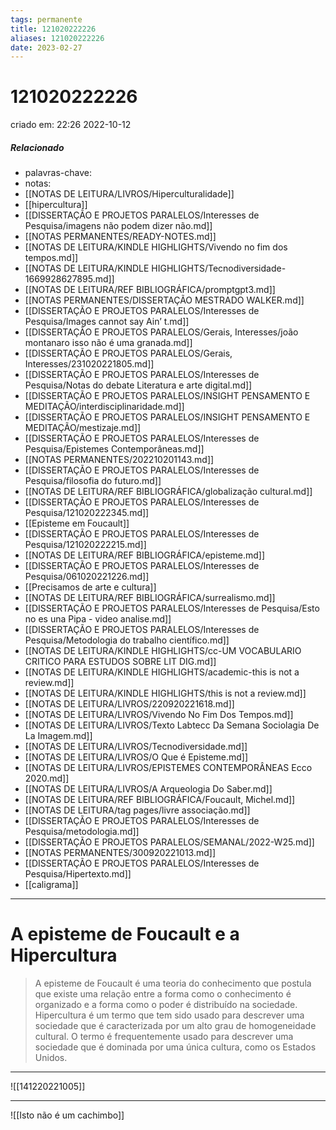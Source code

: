 ```yaml
---
tags: permanente
title: 121020222226
aliases: 121020222226
date: 2023-02-27
---
```

# 121020222226
criado em: 22:26 2022-10-12

##### Relacionado
- palavras-chave: 
- notas: 
- [[NOTAS DE LEITURA/LIVROS/Hiperculturalidade]]
- [[hipercultura]]
- [[DISSERTAÇÃO E PROJETOS PARALELOS/Interesses de Pesquisa/imagens não podem dizer não.md]]
- [[NOTAS PERMANENTES/READY-NOTES.md]]
- [[NOTAS DE LEITURA/KINDLE HIGHLIGHTS/Vivendo no fim dos tempos.md]]
- [[NOTAS DE LEITURA/KINDLE HIGHLIGHTS/Tecnodiversidade-1669928627895.md]]
- [[NOTAS DE LEITURA/REF BIBLIOGRÁFICA/promptgpt3.md]]
- [[NOTAS PERMANENTES/DISSERTAÇÃO MESTRADO WALKER.md]]
- [[DISSERTAÇÃO E PROJETOS PARALELOS/Interesses de Pesquisa/Images cannot say Ain’ t.md]]
- [[DISSERTAÇÃO E PROJETOS PARALELOS/Gerais, Interesses/joão montanaro isso não é uma granada.md]]
- [[DISSERTAÇÃO E PROJETOS PARALELOS/Gerais, Interesses/231020221805.md]]
- [[DISSERTAÇÃO E PROJETOS PARALELOS/Interesses de Pesquisa/Notas do debate Literatura e arte digital.md]]
- [[DISSERTAÇÃO E PROJETOS PARALELOS/INSIGHT PENSAMENTO E MEDITAÇÃO/interdisciplinaridade.md]]
- [[DISSERTAÇÃO E PROJETOS PARALELOS/INSIGHT PENSAMENTO E MEDITAÇÃO/mestizaje.md]]
- [[DISSERTAÇÃO E PROJETOS PARALELOS/Interesses de Pesquisa/Epistemes Contemporâneas.md]]
- [[NOTAS PERMANENTES/202210201143.md]]
- [[DISSERTAÇÃO E PROJETOS PARALELOS/Interesses de Pesquisa/filosofia do futuro.md]]
- [[NOTAS DE LEITURA/REF BIBLIOGRÁFICA/globalização cultural.md]]
- [[DISSERTAÇÃO E PROJETOS PARALELOS/Interesses de Pesquisa/121020222345.md]]
- [[Episteme em Foucault]]
- [[DISSERTAÇÃO E PROJETOS PARALELOS/Interesses de Pesquisa/121020222215.md]]
- [[NOTAS DE LEITURA/REF BIBLIOGRÁFICA/episteme.md]]
- [[DISSERTAÇÃO E PROJETOS PARALELOS/Interesses de Pesquisa/061020221226.md]]
- [[Precisamos de arte e cultura]]
- [[NOTAS DE LEITURA/REF BIBLIOGRÁFICA/surrealismo.md]]
- [[DISSERTAÇÃO E PROJETOS PARALELOS/Interesses de Pesquisa/Esto no es una Pipa - video analise.md]]
- [[DISSERTAÇÃO E PROJETOS PARALELOS/Interesses de Pesquisa/Metodologia do trabalho científico.md]]
- [[NOTAS DE LEITURA/KINDLE HIGHLIGHTS/cc-UM VOCABULARIO CRITICO PARA ESTUDOS SOBRE LIT DIG.md]]
- [[NOTAS DE LEITURA/KINDLE HIGHLIGHTS/academic-this is not a review.md]]
- [[NOTAS DE LEITURA/KINDLE HIGHLIGHTS/this is not a review.md]]
- [[NOTAS DE LEITURA/LIVROS/220920221618.md]]
- [[NOTAS DE LEITURA/LIVROS/Vivendo No Fim Dos Tempos.md]]
- [[NOTAS DE LEITURA/LIVROS/Texto Labtecc Da Semana Sociolagia De La Imagem.md]]
- [[NOTAS DE LEITURA/LIVROS/Tecnodiversidade.md]]
- [[NOTAS DE LEITURA/LIVROS/O Que é Episteme.md]]
- [[NOTAS DE LEITURA/LIVROS/EPISTEMES CONTEMPORÂNEAS Ecco 2020.md]]
- [[NOTAS DE LEITURA/LIVROS/A Arqueologia Do Saber.md]]
- [[NOTAS DE LEITURA/REF BIBLIOGRÁFICA/Foucault, Michel.md]]
- [[NOTAS DE LEITURA/tag pages/livre associação.md]]
- [[DISSERTAÇÃO E PROJETOS PARALELOS/Interesses de Pesquisa/metodologia.md]]
- [[DISSERTAÇÃO E PROJETOS PARALELOS/SEMANAL/2022-W25.md]]
- [[NOTAS PERMANENTES/300920221013.md]]
- [[DISSERTAÇÃO E PROJETOS PARALELOS/Interesses de Pesquisa/Hipertexto.md]]
- [[caligrama]]

---
# A episteme de Foucault e a Hipercultura


>A episteme de Foucault é uma teoria do conhecimento que postula que existe uma relação entre a forma como o conhecimento é organizado e a forma como o poder é distribuído na sociedade. Hipercultura é um termo que tem sido usado para descrever uma sociedade que é caracterizada por um alto grau de homogeneidade cultural. O termo é frequentemente usado para descrever uma sociedade que é dominada por uma única cultura, como os Estados Unidos.

---
![[141220221005]]

---
![[Isto não é um cachimbo]]
